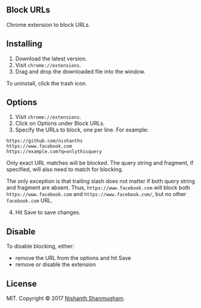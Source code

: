 ## Block URLs

Chrome extension to block URLs. 

## Installing

1. Download the latest version.
2. Visit `chrome://extensions`.
3. Drag and drop the downloaded file into the window.

To uninstall, click the trash icon.

## Options

1. Visit `chrome://extensions`.
2. Click on Options under Block URLs.
3. Specify the URLs to block, one per line. For example:

  ```
  https://github.com/nishanths
  https://www.facebook.com
  https://example.com?q=onlythisquery
  ```
  
  Only exact URL matches will be blocked. The query string and fragment, if specified, will also need to match for blocking. 
  
  The only exception is that trailing slash does not matter if both query string and fragment are absent. Thus, `https://www.facebook.com` will block both `https://www.facebook.com` and `https://www.facebook.com/`, but no other `facebook.com` URL.
  
4. Hit Save to save changes.
  
## Disable

To disable blocking, either:

* remove the URL from the options and hit Save 
* remove or disable the extension
  
## License

MIT. Copyright © 2017 [Nishanth Shanmugham](https://github.com/nishanths).